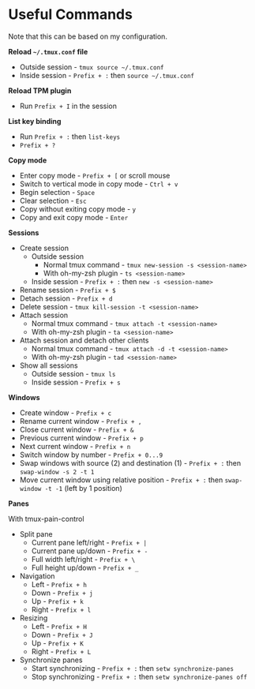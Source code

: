 # Useful Commands

Note that this can be based on my configuration.

**Reload `~/.tmux.conf` file**

- Outside session - `tmux source ~/.tmux.conf`
- Inside session - `Prefix + :` then `source ~/.tmux.conf`

**Reload TPM plugin**

- Run `Prefix + I` in the session

**List key binding**

- Run `Prefix + :` then `list-keys`
- `Prefix + ?`

**Copy mode**

- Enter copy mode - `Prefix + [` or scroll mouse
- Switch to vertical mode in copy mode - `Ctrl + v`
- Begin selection - `Space`
- Clear selection - `Esc`
- Copy without exiting copy mode - `y`
- Copy and exit copy mode - `Enter`

**Sessions**

- Create session
    - Outside session 
        - Normal tmux command - `tmux new-session -s <session-name>`
        - With oh-my-zsh plugin - `ts <session-name>`
    - Inside session - `Prefix + :` then `new -s <session-name>`
- Rename session - `Prefix + $`
- Detach session - `Prefix + d`
- Delete session - `tmux kill-session -t <session-name>`
- Attach session 
    - Normal tmux command - `tmux attach -t <session-name>`
    - With oh-my-zsh plugin - `ta <session-name>`
- Attach session and detach other clients
    - Normal tmux command - `tmux attach -d -t <session-name>`
    - With oh-my-zsh plugin - `tad <session-name>`
- Show all sessions 
    - Outside session - `tmux ls`
    - Inside session - `Prefix + s`

**Windows**

- Create window - `Prefix + c`
- Rename current window - `Prefix + ,`
- Close current window - `Prefix + &`
- Previous current window - `Prefix + p`
- Next current window - `Prefix + n`
- Switch window by number - `Prefix + 0...9`
- Swap windows with source (2) and destination (1) - `Prefix + :` then `swap-window -s 2 -t 1`
- Move current window using relative position - `Prefix + :` then `swap-window -t -1` (left by 1 position)

**Panes**

With tmux-pain-control

- Split pane
    - Current pane left/right - `Prefix + |` 
    - Current pane up/down - `Prefix + -`
    - Full width left/right - `Prefix + \`
    - Full height up/down - `Prefix + _`
- Navigation
    - Left - `Prefix + h` 
    - Down - `Prefix + j` 
    - Up - `Prefix + k` 
    - Right - `Prefix + l` 
- Resizing
    - Left - `Prefix + H` 
    - Down - `Prefix + J` 
    - Up - `Prefix + K` 
    - Right - `Prefix + L` 
- Synchronize panes 
    - Start synchronizing - `Prefix + :` then `setw synchronize-panes`
    - Stop synchronizing - `Prefix + :` then `setw synchronize-panes off`